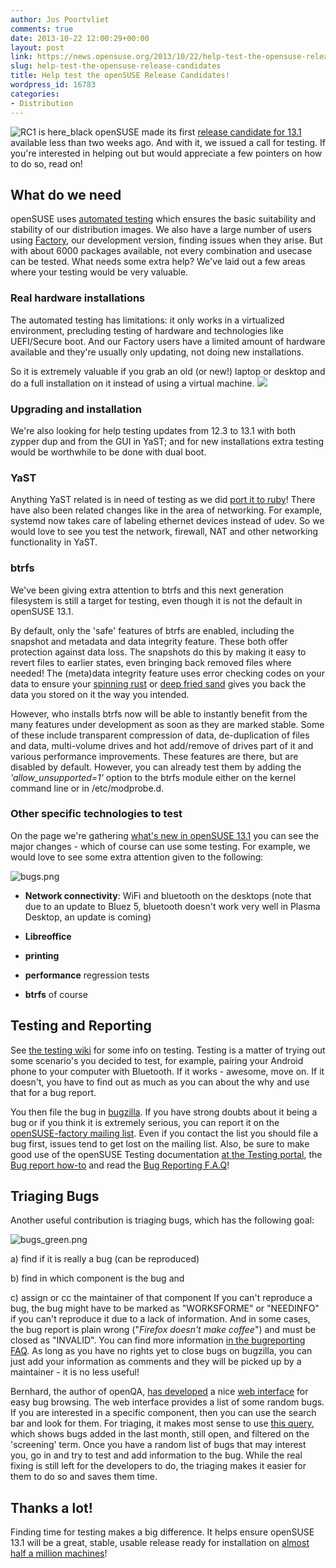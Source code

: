 ```yaml
---
author: Jos Poortvliet
comments: true
date: 2013-10-22 12:00:29+00:00
layout: post
link: https://news.opensuse.org/2013/10/22/help-test-the-opensuse-release-candidates/
slug: help-test-the-opensuse-release-candidates
title: Help test the openSUSE Release Candidates!
wordpress_id: 16783
categories:
- Distribution
---
```


![RC1 is here_black](//news.opensuse.org/wp-content/uploads/2013/10/RC1-is-here_black.png)
openSUSE made its first [release candidate for 13.1](https://news.opensuse.org/?p=16780) available less than two weeks ago. And with it, we issued a call for testing. If you're interested in helping out but would appreciate a few pointers on how to do so, read on!<!-- more -->


## What do we need


openSUSE uses [automated testing](//openqa.opensuse.org) which ensures the basic suitability and stability of our distribution images. We also have a large number of users using [Factory](https://en.opensuse.org/Portal:Factory), our development version, finding issues when they arise. But with about 6000 packages available, not every combination and usecase can be tested. What needs some extra help? We've laid out a few areas where your testing would be very valuable.


### Real hardware installations


The automated testing has limitations: it only works in a virtualized environment, precluding testing of hardware and technologies like UEFI/Secure boot. And our Factory users have a limited amount of hardware available and they're usually only updating, not doing new installations.

So it is extremely valuable if you grab an old (or new!) laptop or desktop and do a full installation on it instead of using a virtual machine.
[![](//news.opensuse.org/wp-content/uploads/2011/10/turing_test.png)](//news.opensuse.org/2011/10/25/testing-at-opensuse/turing_test/)


### Upgrading and installation


We're also looking for help testing updates from 12.3 to 13.1 with both zypper dup and from the GUI in YaST; and for new installations extra testing would be worthwhile to be done with dual boot.


### YaST


Anything YaST related is in need of testing as we did [port it to ruby](https://news.opensuse.org/2013/10/10/coming-soon-opensuse-13-1-with-yast-in-ruby/)! There have also been related changes like in the area of networking. For example, systemd now takes care of labeling ethernet devices instead of udev. So we would love to see you test the network, firewall, NAT and other networking functionality in YaST.


### btrfs


We've been giving extra attention to btrfs and this next generation filesystem is still a target for testing, even though it is not the default in openSUSE 13.1.

By default, only the 'safe' features of btrfs are enabled, including the snapshot and metadata and data integrity feature. These both offer protection against data loss. The snapshots do this by making it easy to revert files to earlier states, even bringing back removed files where needed! The (meta)data integrity feature uses error checking codes on your data to ensure your [spinning rust](//en.wikipedia.org/wiki/Hard_disk_drive) or [deep fried sand](//en.wikipedia.org/wiki/Solid-state_drive) gives you back the data you stored on it the way you intended.

However, who installs btrfs now will be able to instantly benefit from the many features under development as soon as they are marked stable. Some of these include transparent compression of data, de-duplication of files and data, multi-volume drives and hot add/remove of drives part of it and various performance improvements. These features are there, but are disabled by default. However, you can already test them by adding the _'allow_unsupported=1'_ option to the btrfs module either on the kernel command line or in /etc/modprobe.d.


### Other specific technologies to test


On the page we're gathering [what's new in openSUSE 13.1](//en.opensuse.org/openSUSE:Major_features) you can see the major changes - which of course can use some testing. For example, we would love to see some extra attention given to the following:

![bugs.png](//news.opensuse.org/wp-content/uploads/2007/08/bugs.png)



	
  * **Network connectivity**: WiFi and bluetooth on the desktops (note that due to an update to Bluez 5, bluetooth doesn't work very well in Plasma Desktop, an update is coming)

	
  * **Libreoffice**

	
  * **printing**

	
  * **performance** regression tests

	
  * **btrfs** of course




## Testing and Reporting


See [the testing wiki](https://en.opensuse.org/openSUSE:Testing) for some info on testing. Testing is a matter of trying out some scenario's you decided to test, for example, pairing your Android phone to your computer with Bluetooth. If it works - awesome, move on. If it doesn't, you have to find out as much as you can about the why and use that for a bug report.

You then file the bug in [bugzilla](https://bugzilla.novell.com/). If you have strong doubts about it being a bug or if you think it is extremely serious, you can report it on the [openSUSE-factory mailing list](//lists.opensuse.org/opensuse-factory/). Even if you contact the list you should file a bug first, issues tend to get lost on the mailing list. Also, be sure to make good use of the openSUSE Testing documentation [at the Testing portal](//en.opensuse.org/openSUSE:Testing), the [Bug report how-to](//en.opensuse.org/openSUSE:Submitting_bug_reports) and read the [Bug Reporting F.A.Q](//en.opensuse.org/openSUSE:Bug_reporting_FAQ)!


## Triaging Bugs


Another useful contribution is triaging bugs, which has the following goal:

![bugs_green.png](//news.opensuse.org/wp-content/uploads/2007/08/bugs_green.png)



a) find if it is really a bug (can be reproduced)



b) find in which component is the bug and


c) assign or cc the maintainer of that component
If you can't reproduce a bug, the bug might have to be marked as "WORKSFORME" or "NEEDINFO" if you can't reproduce it due to a lack of information. And in some cases, the bug report is plain wrong ("_Firefox doesn't make coffee_") and must be closed as "INVALID". You can find more information [in the bugreporting FAQ](https://en.opensuse.org/openSUSE:Bug_reporting_FAQ#Bug_Status_NEEDINFO). As long as you have no rights yet to close bugs on bugzilla, you can just add your information as comments and they will be picked up by a maintainer - it is no less useful!

Bernhard, the author of openQA, [has developed](//lists.opensuse.org/opensuse-factory/2013-09/msg00308.html) a nice [web interface](//bugzilla.zq1.de/) for easy bug browsing. The web interface provides a list of some random bugs. If you are interested in a specific component, then you can use the search bar and look for them. For triaging, it makes most sense to use [this query](//bugzilla.zq1.de/?since=31&closed=-1&topic=screening), which shows bugs added in the last month, still open, and filtered on the 'screening' term. Once you have a random list of bugs that may interest you, go in and try to test and add information to the bug. While the real fixing is still left for the developers to do, the triaging makes it easier for them to do so and saves them time.


## Thanks a lot!


Finding time for testing makes a big difference. It helps ensure openSUSE 13.1 will be a great, stable, usable release ready for installation on [almost half a million machines](https://lizards.opensuse.org/2013/08/23/more-on-statistics/)!

